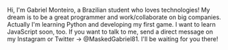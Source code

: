Hi, I'm Gabriel Monteiro, a Brazilian student who loves technologies!
My dream is to be a great programmer and work/collaborate on big companies.
Actually I'm learning Python and developing my first game. I want to learn JavaScript soon, too.
If you want to talk to me, send a direct message on my Instagram or Twitter -> @MaskedGabriel81. I'll be waiting for you there!
